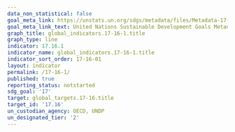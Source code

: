 ```yaml
---
data_non_statistical: false
goal_meta_link: https://unstats.un.org/sdgs/metadata/files/Metadata-17-16-01.pdf
goal_meta_link_text: United Nations Sustainable Development Goals Metadata (pdf 468kB)
graph_title: global_indicators.17-16-1.title
graph_type: line
indicator: 17.16.1
indicator_name: global_indicators.17-16-1.title
indicator_sort_order: 17-16-01
layout: indicator
permalink: /17-16-1/
published: true
reporting_status: notstarted
sdg_goal: '17'
target: global_targets.17-16.title
target_id: '17.16'
un_custodian_agency: OECD, UNDP
un_designated_tier: '2'
---
```

